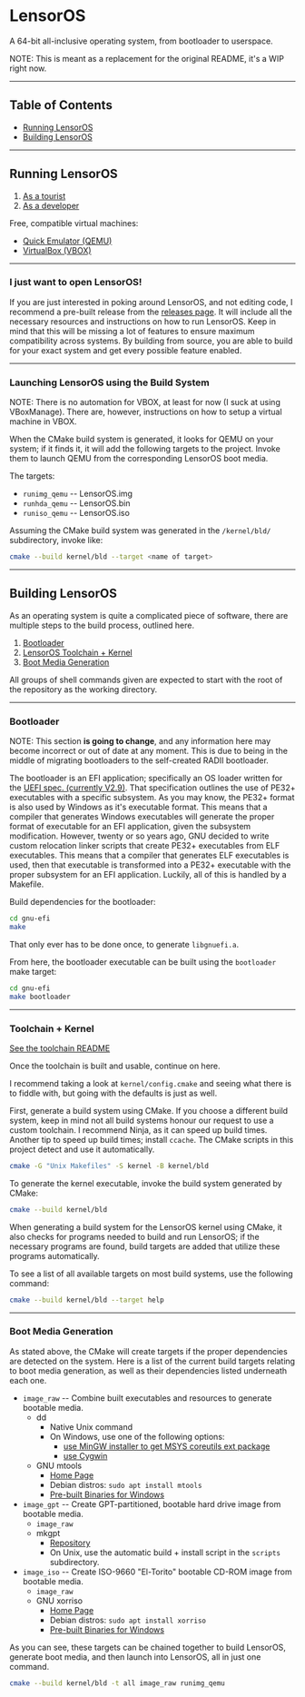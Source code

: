 # LensorOS
A 64-bit all-inclusive operating system, from bootloader to userspace.

NOTE: This is meant as a replacement for the original README, it's a WIP right now.

---

## Table of Contents

- [Running LensorOS](#run)
- [Building LensorOS](#build)

---

## Running LensorOS <a name="run"></a>

1. [As a tourist](#tourists-go-here)
2. [As a developer](#developers-go-here)

Free, compatible virtual machines:
- [Quick Emulator (QEMU)](https://www.qemu.org/download/)
- [VirtualBox (VBOX)](https://www.virtualbox.org/wiki/Downloads)

---

### I just want to open LensorOS! <a name="tourists-go-here"></a>
If you are just interested in poking around LensorOS, and not editing code,
  I recommend a pre-built release from the 
  [releases page](https://github.com/LensPlaysGames/LensorOS/releases). 
  It will include all the necessary resources
  and instructions on how to run LensorOS.
  Keep in mind that this will be missing a lot of
  features to ensure maximum compatibility across systems.
  By building from source, you are able to build for
  your exact system and get every possible feature enabled.

---

### Launching LensorOS using the Build System <a name="developers-go-here"></a>
NOTE: There is no automation for VBOX, at least for now (I suck at using VBoxManage).
  There are, however, instructions on how to setup a virtual machine in VBOX.

When the CMake build system is generated, it looks for QEMU on your system;
  if it finds it, it will add the following targets to the project.
  Invoke them to launch QEMU from the corresponding LensorOS boot media.

The targets:
- `runimg_qemu` -- LensorOS.img
- `runhda_qemu` -- LensorOS.bin
- `runiso_qemu` -- LensorOS.iso

Assuming the CMake build system was generated in the `/kernel/bld/` subdirectory, invoke like:
```sh
cmake --build kernel/bld --target <name of target>
```

---

## Building LensorOS  <a name="build"></a>
As an operating system is quite a complicated piece of software,
  there are multiple steps to the build process, outlined here.

1. [Bootloader](#bootloader)
2. [LensorOS Toolchain + Kernel](#toolchain-kernel)
3. [Boot Media Generation](#boot-media-generation)

All groups of shell commands given are expected to start with
  the root of the repository as the working directory.

---

### Bootloader <a name="bootloader"></a>

NOTE: This section **is going to change**, and any information here may become incorrect or out of date at any moment. This is due to being in the middle of migrating bootloaders to the self-created RADII bootloader.

The bootloader is an EFI application; specifically an OS loader written
  for the [UEFI spec. (currently V2.9)](https://uefi.org/specifications/).
  That specification outlines the use of PE32+ executables with a specific subsystem.
  As you may know, the PE32+ format is also used by Windows as it's executable format.
  This means that a compiler that generates Windows executables will generate the
  proper format of executable for an EFI application, given the subsystem modification. 
  However, twenty or so years ago, GNU decided to write custom relocation linker scripts 
  that create PE32+ executables from ELF executables. This means that a compiler that generates ELF executables is used, then that executable
  is transformed into a PE32+ executable with the proper subsystem for an EFI application.
  Luckily, all of this is handled by a Makefile.
  
Build dependencies for the bootloader:
```sh
cd gnu-efi
make
```
That only ever has to be done once, to generate `libgnuefi.a`.

From here, the bootloader executable can be built using the `bootloader` make target:
```sh
cd gnu-efi
make bootloader
```

---

### Toolchain + Kernel <a name="toolchain-kernel"></a>

[See the toolchain README](toolchain/README.md)

Once the toolchain is built and usable, continue on here.

I recommend taking a look at `kernel/config.cmake` and seeing what
  there is to fiddle with, but going with the defaults is just as well.

First, generate a build system using CMake.
  If you choose a different build system, keep in mind not all
  build systems honour our request to use a custom toolchain.
  I recommend Ninja, as it can speed up build times.
  Another tip to speed up build times; install `ccache`.
  The CMake scripts in this project detect and use it automatically.
```sh
cmake -G "Unix Makefiles" -S kernel -B kernel/bld
```

To generate the kernel executable, invoke the build system generated by CMake:
```sh
cmake --build kernel/bld
```

When generating a build system for the LensorOS kernel using CMake,
  it also checks for programs needed to build and run LensorOS;
  if the necessary programs are found, build targets are added
  that utilize these programs automatically.

To see a list of all available targets on
  most build systems, use the following command:
```sh
cmake --build kernel/bld --target help
```

---

### Boot Media Generation <a name="boot-media-generation"></a>
As stated above, the CMake will create targets if the
  proper dependencies are detected on the system. Here
  is a list of the current build targets relating to boot 
  media generation, as well as their dependencies listed 
  underneath each one.

- `image_raw` -- Combine built executables and resources to generate bootable media.
  - dd
    - Native Unix command
    - On Windows, use one of the following options:
      - [use MinGW installer to get MSYS coreutils ext package](https://osdn.net/projects/mingw/)
      - [use Cygwin](https://www.cygwin.com/)
  - GNU mtools
    - [Home Page](https://www.gnu.org/software/mtools/)
    - Debian distros: `sudo apt install mtools`
    - [Pre-built Binaries for Windows](https://github.com/LensPlaysGames/mtools/releases)
- `image_gpt` -- Create GPT-partitioned, bootable hard drive image from bootable media.
  - `image_raw`
  - mkgpt
    - [Repository](https://github.com/jncronin/mkgpt)
    - On Unix, use the automatic build + install script in the `scripts` subdirectory.
- `image_iso` -- Create ISO-9660 "El-Torito" bootable CD-ROM image from bootable media.
  - `image_raw`
  - GNU xorriso
    - [Home Page](https://www.gnu.org/software/xorriso/)
    - Debian distros: `sudo apt install xorriso`
    - [Pre-built Binaries for Windows](https://github.com/PeyTy/xorriso-exe-for-windows)

As you can see, these targets can be chained together to
  build LensorOS, generate boot media, and then launch
  into LensorOS, all in just one command.

```sh
cmake --build kernel/bld -t all image_raw runimg_qemu
```
